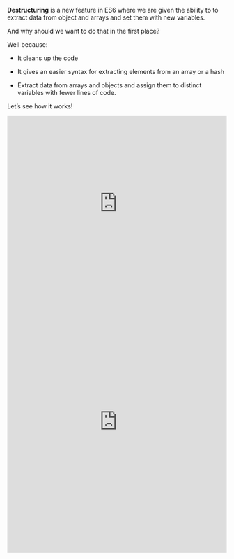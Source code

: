 **Destructuring** is a new feature in ES6 where we are given the ability to to extract data from object and arrays and set them with new variables.

And why should we want to do that in the first place?

Well because:

-   It cleans up the code
    
-   It gives an easier syntax for extracting elements from an array or a hash
    
-   Extract data from arrays and objects and assign them to distinct variables with fewer lines of code.
    
Let’s see how it works!

<iframe height="400px" width="100%" src="https://repl.it/@diraulo/destructuring-array-matching?lite=true" scrolling="no" frameborder="no" allowtransparency="true" allowfullscreen="true" sandbox="allow-forms allow-pointer-lock allow-popups allow-same-origin allow-scripts allow-modals"></iframe>


<iframe height="600px" width="100%" src="https://repl.it/@diraulo/destructuring-object-matching?lite=true" scrolling="no" frameborder="no" allowtransparency="true" allowfullscreen="true" sandbox="allow-forms allow-pointer-lock allow-popups allow-same-origin allow-scripts allow-modals"></iframe>